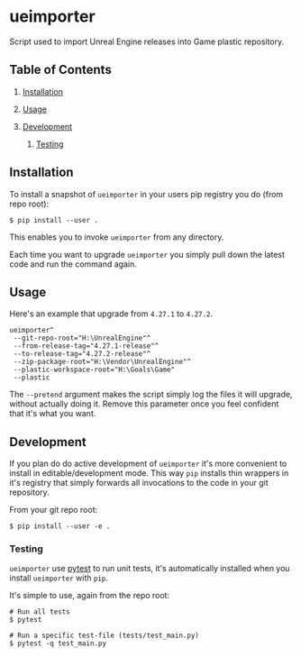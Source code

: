 # ueimporter

Script used to import Unreal Engine releases into Game plastic repository.

## Table of Contents
1. [Installation](#install)

2. [Usage](#usage)

3. [Development](#dev)
    1. [Testing](#dev-test)


## Installation <a name="install" />

To install a snapshot of `ueimporter` in your users pip registry you do (from repo root):
```
$ pip install --user .
```
This enables you to invoke `ueimporter` from any directory.

Each time you want to upgrade `ueimporter` you simply pull down the latest code
and run the command again.

## Usage <a name="usage" />

Here's an example that upgrade from `4.27.1` to `4.27.2`.

```
ueimporter^
 --git-repo-root="H:\UnrealEngine"^
 --from-release-tag="4.27.1-release"^
 --to-release-tag="4.27.2-release"^
 --zip-package-root="H:\Vendor\UnrealEngine"^
 --plastic-workspace-root="H:\Goals\Game"
 --plastic
```

The `--pretend` argument makes the script simply log the files it will upgrade,
without actually doing it. Remove this parameter once you feel confident
that it's what you want.

## Development <a name="dev" />

If you plan do do active development of `ueimporter` it's more convenient to
install in editable/development mode. This way `pip` installs thin
wrappers in it's registry that simply forwards all invocations to the code
in your git repository.

From your git repo root:
```
$ pip install --user -e .
```

### Testing <a name="dev-test" />

`ueimporter` use [pytest](https://docs.pytest.org) to run unit tests, it's
automatically installed when you install `ueimporter` with `pip`.

It's simple to use, again from the repo root:
```
# Run all tests
$ pytest

# Run a specific test-file (tests/test_main.py)
$ pytest -q test_main.py

```
